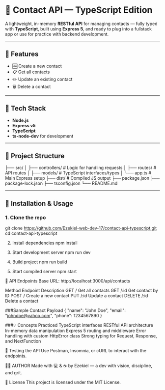 # 📇 Contact API — TypeScript Edition

A lightweight, in-memory **RESTful API** for managing contacts — fully typed with **TypeScript**, built using **Express 5**, and ready to plug into a fullstack app or use for practice with backend development.

---

## 🚀 Features

- 🆕 Create a new contact
- 📋 Get all contacts
- ✏️ Update an existing contact
- 🗑️ Delete a contact
---

## 🧰 Tech Stack

- **Node.js**
- **Express v5**
- **TypeScript**
- **ts-node-dev** for development

---

## 🧱 Project Structure
├── src/
│ ├── controllers/ # Logic for handling requests
│ ├── routes/ # API routes
│ ├── models/ # TypeScript interfaces/types
│ └── app.ts # Main Express setup
├── dist/ # Compiled JS output
├── package.json
├── package-lock.json
├── tsconfig.json
└── README.md


---

## 🔧 Installation & Usage

### 1. Clone the repo
git clone https://github.com/Ezekiel-web-dev-17/contact-api-typescript.git
cd contact-api-typescript

2. Install dependencies
npm install 

3. Start development server
npm run dev

4. Build project
npm run build

5. Start compiled server
npm start

📮 API Endpoints
Base URL: http://localhost:3000/api/contacts

Method	Endpoint	Description
GET	/	Get all contacts
GET	/:id	Get contact by ID
POST	/	Create a new contact
PUT	/:id	Update a contact
DELETE	/:id	Delete a contact

###Sample Contact Payload
{
  "name": "John Doe",
  "email": "johndoe@yahoo.com",
  "phone": 1234567890
}

###💡 Concepts Practiced
TypeScript interfaces
RESTful API architecture
In-memory data manipulation
Express 5 routing and middleware
Error handling with custom HttpError class
Strong typing for Request, Response, and NextFunction

🧪 Testing the API
Use Postman, Insomnia, or cURL to interact with the endpoints.

🙋‍♂️ AUTHOR
Made with 💻 & ☕ by Ezekiel — a dev with vision, discipline, and grit.

📜 License
This project is licensed under the MIT License.
